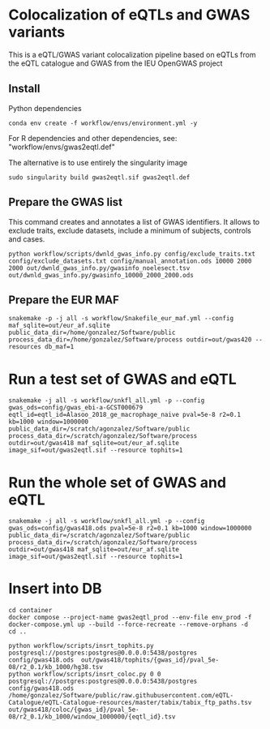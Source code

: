 # Colocalization of eQTLs and GWAS variants

This is a eQTL/GWAS variant colocalization pipeline based on eQTLs from the eQTL catalogue and GWAS from the IEU OpenGWAS project

## Install

Python dependencies

~~~
conda env create -f workflow/envs/environment.yml -y
~~~

For R dependencies and other dependencies, see: "workflow/envs/gwas2eqtl.def"

The alternative is to use entirely the singularity image

~~~
sudo singularity build gwas2eqtl.sif gwas2eqtl.def
~~~

## Prepare the GWAS list

This command creates and annotates a list of GWAS identifiers.
It allows to exclude traits, exclude datasets, include a minimum of subjects, controls and cases.

~~~
python workflow/scripts/dwnld_gwas_info.py config/exclude_traits.txt config/exclude_datasets.txt config/manual_annotation.ods 10000 2000 2000 out/dwnld_gwas_info.py/gwasinfo_noelesect.tsv out/dwnld_gwas_info.py/gwasinfo_10000_2000_2000.ods
~~~

## Prepare the EUR MAF

~~~
snakemake -p -j all -s workflow/Snakefile_eur_maf.yml --config  maf_sqlite=out/eur_af.sqlite public_data_dir=/home/gonzalez/Software/public process_data_dir=/home/gonzalez/Software/process outdir=out/gwas420 --resources db_maf=1
~~~

# Run a test set of GWAS and eQTL

~~~
snakemake -j all -s workflow/snkfl_all.yml -p --config  gwas_ods=config/gwas_ebi-a-GCST000679 eqtl_id=eqtl_id=Alasoo_2018_ge_macrophage_naive pval=5e-8 r2=0.1 kb=1000 window=1000000 public_data_dir=/scratch/agonzalez/Software/public process_data_dir=/scratch/agonzalez/Software/process outdir=out/gwas418 maf_sqlite=out/eur_af.sqlite image_sif=out/gwas2eqtl.sif --resource tophits=1
~~~


# Run the whole set of GWAS and eQTL

~~~
snakemake -j all -s workflow/snkfl_all.yml -p --config  gwas_ods=config/gwas418.ods pval=5e-8 r2=0.1 kb=1000 window=1000000 public_data_dir=/scratch/agonzalez/Software/public process_data_dir=/scratch/agonzalez/Software/process outdir=out/gwas418 maf_sqlite=out/eur_af.sqlite image_sif=out/gwas2eqtl.sif --resource tophits=1
~~~

# Insert into DB

~~~
cd container
docker compose --project-name gwas2eqtl_prod --env-file env_prod -f docker-compose.yml up --build --force-recreate --remove-orphans -d
cd ..
~~~

~~~
python workflow/scripts/insrt_tophits.py postgresql://postgres:postgres@0.0.0.0:5438/postgres config/gwas418.ods  out/gwas418/tophits/{gwas_id}/pval_5e-08/r2_0.1/kb_1000/hg38.tsv
python workflow/scripts/insrt_coloc.py 0 0 postgresql://postgres:postgres@0.0.0.0:5438/postgres config/gwas418.ods /home/gonzalez/Software/public/raw.githubusercontent.com/eQTL-Catalogue/eQTL-Catalogue-resources/master/tabix/tabix_ftp_paths.tsv out/gwas418/coloc/{gwas_id}/pval_5e-08/r2_0.1/kb_1000/window_1000000/{eqtl_id}.tsv
~~~
